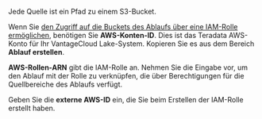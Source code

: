 Jede Quelle ist ein Pfad zu einem S3-Bucket.

Wenn Sie [den Zugriff auf die Buckets des Ablaufs über eine IAM-Rolle ermöglichen](wer1691592221683.md), benötigen Sie **AWS-Konten-ID**. Dies ist das Teradata AWS-Konto für Ihr VantageCloud Lake-System. Kopieren Sie es aus dem Bereich **Ablauf erstellen**.

**AWS-Rollen-ARN** gibt die IAM-Rolle an. Nehmen Sie die Eingabe vor, um den Ablauf mit der Rolle zu verknüpfen, die über Berechtigungen für die Quellbereiche des Ablaufs verfügt.

Geben Sie die **externe AWS-ID** ein, die Sie beim Erstellen der IAM-Rolle erstellt haben.
